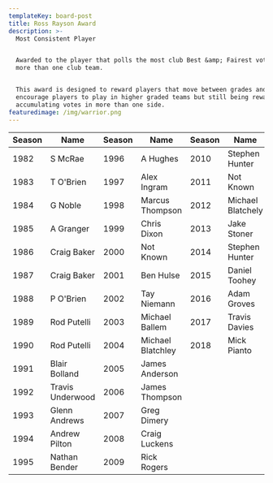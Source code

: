 ```yaml
---
templateKey: board-post
title: Ross Rayson Award
description: >-
  Most Consistent Player


  Awarded to the player that polls the most club Best &amp; Fairest votes across
  more than one club team.


  This award is designed to reward players that move between grades and to
  encourage players to play in higher graded teams but still being rewarded by
  accumulating votes in more than one side.
featuredimage: /img/warrior.png
---
```

| **Season** | **Name**         | **Season** | **Name**          | **Season** | **Name**          |
| ---------- | ---------------- | ---------- | ----------------- | ---------- | ----------------- |
| 1982       | S McRae          | 1996       | A Hughes          | 2010       | Stephen Hunter    |
| 1983       | T O&#39;Brien    | 1997       | Alex Ingram       | 2011       | Not Known         |
| 1984       | G Noble          | 1998       | Marcus Thompson   | 2012       | Michael Blatchely |
| 1985       | A Granger        | 1999       | Chris Dixon       | 2013       | Jake Stoner       |
| 1986       | Craig Baker      | 2000       | Not Known         | 2014       | Stephen Hunter    |
| 1987       | Craig Baker      | 2001       | Ben Hulse         | 2015       | Daniel Toohey     |
| 1988       | P O&#39;Brien    | 2002       | Tay Niemann       | 2016       | Adam Groves       |
| 1989       | Rod Putelli      | 2003       | Michael Ballem    | 2017       | Travis Davies     |
| 1990       | Rod Putelli      | 2004       | Michael Blatchley | 2018       | Mick Pianto       |
| 1991       | Blair Bolland    | 2005       | James Anderson    |            |                   |
| 1992       | Travis Underwood | 2006       | James Thompson    |            |                   |
| 1993       | Glenn Andrews    | 2007       | Greg Dimery       |            |                   |
| 1994       | Andrew Pilton    | 2008       | Craig Luckens     |            |                   |
| 1995       | Nathan Bender    | 2009       | Rick Rogers       |            |                   |
